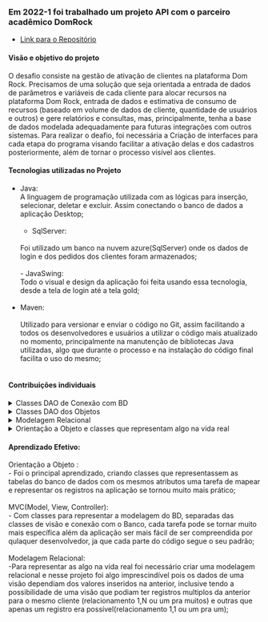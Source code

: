 
<h3> Em 2022-1 foi trabalhado um projeto API com o parceiro acadêmico DomRock </h3> 
 
* [Link para o Repositório](https://github.com/DatatechOffice/datatech_api)

<h4> Visão e objetivo do projeto </h4>
    O desafio consiste na gestão de ativação de clientes na plataforma Dom Rock. Precisamos de uma 
solução que seja orientada a entrada de dados de parâmetros e variáveis de cada cliente para alocar 
recursos na plataforma Dom Rock, entrada de dados e estimativa de consumo de recursos (baseado 
em volume de dados de cliente, quantidade de usuários e outros) e gere relatórios e consultas, mas, 
principalmente, tenha a base de dados modelada adequadamente para futuras integrações com 
outros sistemas.
	Para realizar o deafio, foi necessária a Criação de interfaces para cada etapa do programa visando 
 facilitar a ativação delas e dos cadastros posteriormente, além de tornar o processo visível aos clientes.

<h4>Tecnologias utilizadas no Projeto</h4>

- Java: 
  <br>
    A linguagem de programação utilizada com as lógicas para inserção, selecionar, deletar e excluir.
  Assim conectando o banco de dados a aplicação Desktop;
  <br><br>
  - SqlServer: 
  <br>
    Foi utilizado um banco na nuvem azure(SqlServer) onde os dados de login e dos pedidos dos clientes foram
    armazenados;
  <br><br>
  - JavaSwing: 
  <br>
    Todo o visual e design da aplicação foi feita usando essa tecnologia, desde a tela de login até a tela gold;
  <br><br>
- Maven: 
  <br>  
    Utilizado para versionar e enviar o código no Git, assim facilitando a todos os desenvolvedores e usuários a utilizar o
  código mais atualizado no momento, principalmente na manutenção de bibliotecas Java utilizadas, algo que durante o processo 
  e na instalação do código final facilita o uso do mesmo;
  <br><br>
  
<h4>Contribuições individuais</h4>
<details>
<summary> Classes DAO de Conexão com BD </summary>
	
  <p><br>
  	- Foi criada uma classe DAO chamada ConnectionManager, ela tem o objeto com conexão pro Banco de Dados e que por consequência
  todas as demais classes Dao irão utilizar, assim não tendo a necessidade de abrir uma nova conexão a cada evento da aplicação:
<br>
					* [classe ConnectionManager exemplo]
	  

	  public static Connection getConnection() throws SQLException { return
	  DriverManager.getConnection(
	  "jdbc:sqlserver://XXXXXX.DDDDDD.WWWWWW.net;databaseName=DDDD;user=SSSSSS;password=***********"
	  ); }
<br>
  </p>
  </details>
  <details>
<summary> Classes DAO dos Objetos </summary>
	
  <p><br>
  	- Foi criada uma classe DAO chamada DaoCliente, onde todo evento que envolva o banco de dados na tabela/entidade Cliente 
	  é realizada:
<br>
					* [classe DaoCliente exemplo]
	  
								public void criarCl(Cliente c1) {
								this.c1=c1;
								Connection con = null;
								try {
								    con = ConnectionManager.getConnection();
								    String insert_sql = "insert into cliente (cnpj, entrega_minimas, entregas_possiveis, 
									nome_cliente, objetivo, setor, razao_social, id_solucao) values (?, ?, ?, ?, ?, ?, ?, ?)";
								    PreparedStatement pst;
								    pst = con.prepareStatement(insert_sql);
								    pst.setObject(1, c1.getvCNPJ_Cliente());
								    pst.setObject(2, c1.getvEntregaM_Cliente());
								    pst.setObject(3, c1.getvEntregaP_Cliente());
								    pst.setObject(4, c1.getvNome_Cliente());
								    pst.setObject(5, c1.getvObjetivo_Cliente());
								    pst.setObject(6, c1.getvSetor_Cliente());
								    pst.setObject(7, c1.getvSocial_Cliente());
								    pst.setObject(8, c1.getvId_Solucao());
								    pst.executeUpdate();
							} catch (SQLException e) {
							    e.printStackTrace();
							    throw new RuntimeException("Erro ao inserir os dados!", e);
							} finally {
							    try {
								if (con != null)
								    con.close();
							    } catch (SQLException e) {
								e.printStackTrace();
								throw new RuntimeException("Erro ao fechar conexão", e);
							    }
							}
						    }
<br>
    Neste exemplo o método criarCl() recebe um objeto da entidade Cliente que por sua vez utiliza dos gets presente nos atributos
do objeto da Classe Cliente para criar um novo registro na tabela cliente com os valores especificados na view. 
  </p>
  </details>
	  
	  
  
<details>
<summary> Modelagem Relacional </summary>
<p><br><br>
	Foi gerado uma modelagem relacional para satisfazer a necessidade de cadastrar clientes e seus pedidos/produtos
	<br><br>
 *[Modelagem da aplicação]
  	
![image](https://github.com/LeoAdlerr/PortfolioApis/assets/88751032/5c21e53a-fb14-468f-8472-d8ed36985de5)

</p>
</details>
	
<details>
<summary>Orientação a Objeto e classes que representam algo na vida real</summary>
<p><br> <br>
	No exemplo em questão represento a tabela cliente, que contém os valores que serão cadastrados pela aplicação no banco de dados
	, ou seja, os valores que representam esse cliente na vida real;
		<br>
	
		//Classe
		public class Cliente {
		    //Atributos
		    private String vNome_Cliente;
		    private String vCNPJ_Cliente;
		    private String vNome_Cliente2;
		    private String vCNPJ_Cliente2;
		    private String vSocial_Cliente;
		    private String vSetor_Cliente;
		    private String vSolucao_Cliente;
		    private String vObjetivo_Cliente;
		    private String vEntregaM_Cliente;
		    private String vEntregaP_Cliente;
		    private int vId_Cliente;
		    private int vId_Solucao;
		    private int vId_Produto;
		    private int vId_Escolha;
</p>
</details>
	
  
 <h4>Aprendizado Efetivo:</h4>

  <summary> Orientação a Objeto :</summary>
  - Foi o principal aprendizado, criando classes que representassem as tabelas do banco de dados com os mesmos atributos uma tarefa de 
mapear e representar os registros na aplicação se tornou muito mais prático;
<br>	<br>
<summary> MVC(Model, View, Controller):</summary>
	- Com classes para representar a modelagem do BD, separadas das classes de visão e conexão com o Banco, cada tarefa pode se tornar
 muito mais específica além da aplicação ser mais fácil de ser compreendida por qulaquer desenvolvedor, ja que cada parte do código segue 
 o seu padrão;
<br><br>
 <summary> Modelagem Relacional:</summary>
	-Para representar as algo na vida real foi necessário criar uma modelagem relacional e nesse projeto foi algo imprescindível pois os
 dados de uma visão dependiam dos valores inseridos na anterior, inclusive tendo a possibilidade de uma visão que podiam ter registros multiplos
 da anterior para o mesmo cliente (relacionamento 1,N ou um pra muitos) e outras que apenas um registro era possível(relacionamento 1,1 ou um pra um);
<br><br>


  
